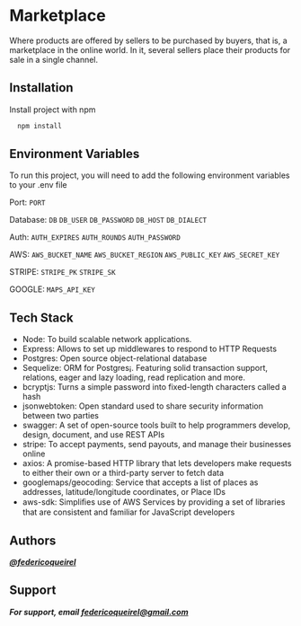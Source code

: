 
# Marketplace

Where products are offered by sellers to be purchased by buyers, that is, a marketplace in the online world. In it, several sellers place their products for sale in a single channel.

## Installation

Install project with npm

```bash
  npm install
```
    
## Environment Variables

To run this project, you will need to add the following environment variables to your .env file

Port:
`PORT`

Database:
`DB`
`DB_USER`
`DB_PASSWORD`
`DB_HOST`
`DB_DIALECT`

Auth:
`AUTH_EXPIRES`
`AUTH_ROUNDS`
`AUTH_PASSWORD`

AWS:
`AWS_BUCKET_NAME`
`AWS_BUCKET_REGION`
`AWS_PUBLIC_KEY`
`AWS_SECRET_KEY`

STRIPE:
`STRIPE_PK`
`STRIPE_SK`

GOOGLE:
`MAPS_API_KEY`


## Tech Stack

- Node:
To build scalable network applications.
- Express:
Allows to set up middlewares to respond to HTTP Requests
- Postgres:
Open source object-relational database
- Sequelize:
ORM for Postgres¡. Featuring solid transaction support, relations, eager and lazy loading, read replication and more.
- bcryptjs:
Turns a simple password into fixed-length characters called a hash
- jsonwebtoken:
Open standard used to share security information between two parties
- swagger:
A set of open-source tools built to help programmers develop, design, document, and use REST APIs
- stripe:
To accept payments, send payouts, and manage their businesses online
- axios:
A promise-based HTTP library that lets developers make requests to either their own or a third-party server to fetch data
- googlemaps/geocoding:
Service that accepts a list of places as addresses, latitude/longitude coordinates, or Place IDs
- aws-sdk:
Simpliﬁes use of AWS Services by providing a set of libraries that are consistent and familiar for JavaScript developers



## Authors

***[@federicoqueirel](https://github.com/Queirel)***


## Support

***For support, email federicoqueirel@gmail.com***

